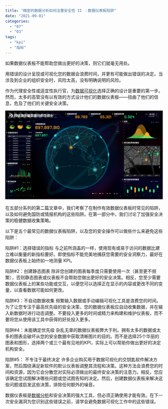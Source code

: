 ```yaml
---
title: "精密的数据分析如何注重安全性 II ：数据仪表板陷阱"
date: "2021-09-01"
categories: 
  - "07"
  - "03"
tags: 
  - "kpi"
  - "指标"
---
```


如果数据仪表板不能帮助您做出更好的决策，则它们就毫无用处。

用错误的设计呈现或可视化您的数据会浪费时间，并更有可能做出错误的决定。当涉及到企业的组织安全时，风险太高，没有明确说明的风险。

作为代理安全性或适宜性执行官，为[数据可视化](https://www.datafocus.ai/)选择正确的设计是重要的第一步。然而，太多的高管没有以有效的方式设计他们的数据仪表板——扭曲了他们的信息，危及了他们的关键安全决策。

![12](images/12-1.png)

在五部分系列的第二篇文章中，我们考察了在制作有效数据仪表板时常见的陷阱，以及如何避免国防或情报机构的这些陷阱。在第一部分中，我们讨论了加强安全决策的稳健数据收集策略。

以下是五个最常见的数据仪表板陷阱，以及您的安全操作可以做些什么来避免这些陷阱：

陷阱#1：选择错误的指标 与之前所涵盖的一样，使用现有或易于访问的数据比建立难以衡量的新指标要好。即使指标不能完美地捕获您需要的安全洞察力，最好在数据仪表板上始终如一地测量 KPI。

陷阱#2：创建静态图表 除非您创建的图表每季度只需要使用一次（甚至更不频繁），否则静态图表或仪表板不会帮助您做出更好的安全决策。相反，您至少需要数据仪表板上的某些功能或交互，以便您可以选择正在显示的内容或更改不同的变量，以查看数据可能如何更改。

陷阱#3：不自动数据收集 频繁输入数据或手动编辑可视化工具是浪费您的时间。为了让您专注于最高优先级的安全决策，您的数据仪表板应自动收集数据，并在输入新数据时进行动态调整。不要投入更多的时间或精力来构建和维护仪表板，而不要将您从使用该工具中获得的好处投入更多。

陷阱#4：未能确定优先级 杂乱无章的数据仪表板弊大于利。拥有太多的数据或太多的图表会破坏从您的安全数据中获取清晰图片的目的。而不是选择25个华丽的图表和图形，选择两个或三个最有见地的KPI，实际上可以帮助你做出更好的决定机构安全。

陷阱#5： 不专注于最终决定 许多企业购买用于数据可视化的交钥匙软件解决方案，然后围绕满足新软件的默认仪表板调整其流程和决策。这种方法会浪费您的时间和资源，因为它会分散您对实际必须做出的最终安全决策的注意力。相反，您应该确定您试图解决哪些问题或您试图告知的决定。然后，创建数据仪表板来解决这些问题或启发这些决策，排除任何额外的噪音。

数据仪表板是[数据分析](https://www.datafocus.ai)和安全决策的强大工具，但必须正确使用才能有效。在下一次安全漏洞为您识别这些错误之前，请学会避免数据可视化工作中的这些错误。
